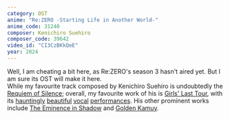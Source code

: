 ```yaml
---
category: OST
anime: "Re:ZERO -Starting Life in Another World-"
anime_code: 31240
composer: Kenichiro Suehiro
composer_code: 39642
video_id: "CI3CzBKkQeE"
year: 2024
---
```

Well, I am cheating a bit here, as Re:ZERO's season 3 hasn't aired yet. But I am sure its OST will make it here.
<br>
While my favourite track composed by Kenichiro Suehiro is undoubtedly the <a href="https://youtu.be/CI3CzBKkQeE">Requiem of Silence</a>; overall, my favourite work of his is <a href="https://myanimelist.net/anime/35838">Girls' Last Tour</a>, with its <a href="https://youtu.be/qQEtaBCQlvU">hauntingly</a> <a href="https://youtu.be/hynCI3AsbqM">beautiful</a> <a href="https://youtu.be/HMAfMwLVLdU">vocal</a> <a href="https://youtu.be/67STFqbZxTM">performances</a>.
His other prominent works include <a href="https://myanimelist.net/anime/48316">The Eminence in Shadow</a> and <a href="https://myanimelist.net/anime/36028">Golden Kamuy</a>.